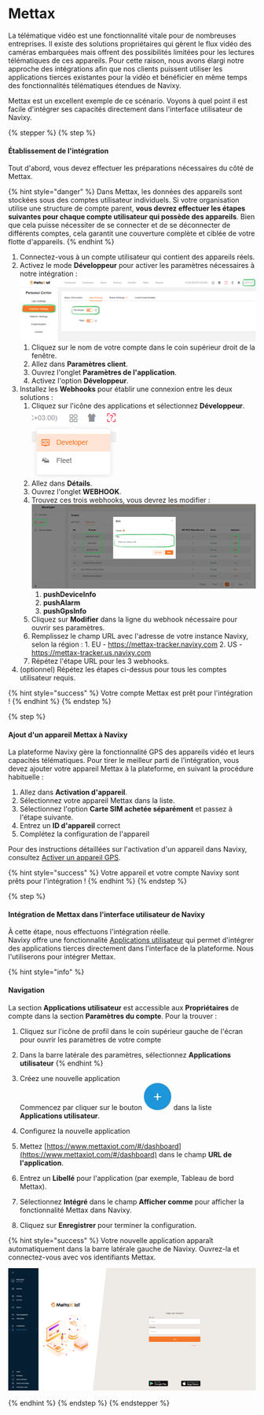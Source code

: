 # Mettax

La télématique vidéo est une fonctionnalité vitale pour de nombreuses entreprises. Il existe des solutions propriétaires qui gèrent le flux vidéo des caméras embarquées mais offrent des possibilités limitées pour les lectures télématiques de ces appareils. Pour cette raison, nous avons élargi notre approche des intégrations afin que nos clients puissent utiliser les applications tierces existantes pour la vidéo et bénéficier en même temps des fonctionnalités télématiques étendues de Navixy.

Mettax est un excellent exemple de ce scénario. Voyons à quel point il est facile d'intégrer ses capacités directement dans l'interface utilisateur de Navixy.

{% stepper %}
{% step %}
#### Établissement de l'intégration

Tout d'abord, vous devez effectuer les préparations nécessaires du côté de Mettax.

{% hint style="danger" %}
Dans Mettax, les données des appareils sont stockées sous des comptes utilisateur individuels. Si votre organisation utilise une structure de compte parent, **vous devrez effectuer les étapes suivantes pour chaque compte utilisateur qui possède des appareils**. Bien que cela puisse nécessiter de se connecter et de se déconnecter de différents comptes, cela garantit une couverture complète et ciblée de votre flotte d'appareils.
{% endhint %}

1. Connectez-vous à un compte utilisateur qui contient des appareils réels.
2. Activez le mode **Développeur** pour activer les paramètres nécessaires à notre intégration :\
   ![1c5902de90af4f9a803a2ef64b799378.png](../../guide-de-litilizateur/connecteurs-de-solutions/attachments/1c5902de90af4f9a803a2ef64b799378.png)
   1. Cliquez sur le nom de votre compte dans le coin supérieur droit de la fenêtre.
   2. Allez dans **Paramètres client**.
   3. Ouvrez l'onglet **Paramètres de l'application**.
   4. Activez l'option **Développeur**.
3. Installez les **Webhooks** pour établir une connexion entre les deux solutions :
   1. Cliquez sur l'icône des applications et sélectionnez **Développeur**.\
      ![acdb2153ec834501a9384105316ba9bd.png](../../guide-de-litilizateur/connecteurs-de-solutions/attachments/acdb2153ec834501a9384105316ba9bd.png)
   2. Allez dans **Détails**.
   3. Ouvrez l'onglet **WEBHOOK**.
   4. Trouvez ces trois webhooks, vous devrez les modifier :\
      ![d9ee89e7a6be4ee8a8f56e343983b061.png](../../guide-de-litilizateur/connecteurs-de-solutions/attachments/d9ee89e7a6be4ee8a8f56e343983b061.png)
      1. **pushDeviceInfo**
      2. **pushAlarm**
      3. **pushGpsInfo**
   5. Cliquez sur **Modifier** dans la ligne du webhook nécessaire pour ouvrir ses paramètres.
   6. Remplissez le champ URL avec l'adresse de votre instance Navixy, selon la région : 1. EU - https://mettax-tracker.navixy.com 2. US - https://mettax-tracker.us.navixy.com
   7. Répétez l'étape URL pour les 3 webhooks.
4. (optionnel) Répétez les étapes ci-dessus pour tous les comptes utilisateur requis.

{% hint style="success" %}
Votre compte Mettax est prêt pour l'intégration !
{% endhint %}
{% endstep %}

{% step %}
#### Ajout d'un appareil Mettax à Navixy

La plateforme Navixy gère la fonctionnalité GPS des appareils vidéo et leurs capacités télématiques. Pour tirer le meilleur parti de l'intégration, vous devez ajouter votre appareil Mettax à la plateforme, en suivant la procédure habituelle :

1. Allez dans **Activation d'appareil**.
2. Sélectionnez votre appareil Mettax dans la liste.
3. Sélectionnez l'option **Carte SIM achetée séparément** et passez à l'étape suivante.
4. Entrez un **ID d'appareil** correct
5. Complétez la configuration de l'appareil

Pour des instructions détaillées sur l'activation d'un appareil dans Navixy, consultez [Activer un appareil GPS](../demarrage-rapide/activer-le-dispositif-gps.md).

{% hint style="success" %}
Votre appareil et votre compte Navixy sont prêts pour l'intégration !
{% endhint %}
{% endstep %}

{% step %}
#### Intégration de Mettax dans l'interface utilisateur de Navixy

À cette étape, nous effectuons l'intégration réelle.\
Navixy offre une fonctionnalité [Applications utilisateur](../compte/applications-utilisateur/) qui permet d'intégrer des applications tierces directement dans l'interface de la plateforme. Nous l'utiliserons pour intégrer Mettax.

{% hint style="info" %}
#### **Navigation**

La section **Applications utilisateur** est accessible aux **Propriétaires** de compte dans la section **Paramètres du compte**. Pour la trouver :

1. Cliquez sur l'icône de profil dans le coin supérieur gauche de l'écran pour ouvrir les paramètres de votre compte
2. Dans la barre latérale des paramètres, sélectionnez **Applications utilisateur**
{% endhint %}

1. Créez une nouvelle application\
   Commencez par cliquer sur le bouton <img src="../../guide-de-litilizateur/connecteurs-de-solutions/attachments/54ffba9caf9b4a4c93bbc7c41e5dfef7.jpg" alt="chrome_py0qhiu5p8.webp" data-size="line"> dans la liste **Applications utilisateur**.
2. Configurez la nouvelle application
3. Mettez [https://www.mettaxiot.com/#/dashboard](https://www.mettaxiot.com/#/dashboard) dans le champ **URL de l'application**.
4. Entrez un **Libellé** pour l'application (par exemple, Tableau de bord Mettax).
5. Sélectionnez **Intégré** dans le champ **Afficher comme** pour afficher la fonctionnalité Mettax dans Navixy.
6. Cliquez sur **Enregistrer** pour terminer la configuration.

{% hint style="success" %}
Votre nouvelle application apparaît automatiquement dans la barre latérale gauche de Navixy. Ouvrez-la et connectez-vous avec vos identifiants Mettax.

<p align="center"><img src="../../guide-de-litilizateur/connecteurs-de-solutions/attachments/a770bebe54d04f848fcb9e4d89f3acca.png" alt="a770bebe54d04f848fcb9e4d89f3acca.png" data-size="original"></p>
{% endhint %}
{% endstep %}
{% endstepper %}
